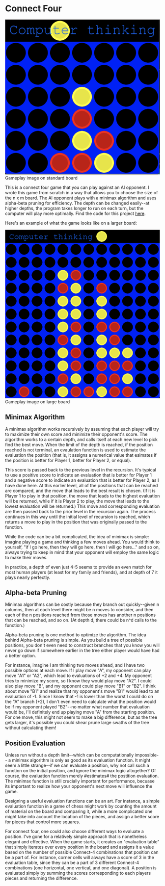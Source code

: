 # Connect Four

![](./assets/img/connect4-regular.png)
Gameplay image on standard board

This is a connect four game that you can play against an AI opponent. I wrote this game from scratch in a way that allows you to choose the size of the n x m board. The AI opponent plays with a minimax algorithm and uses alpha-beta pruning for efficiency. The depth can be changed easily--at higher depths, the program takes longer to run on each turn, but the computer will play more optimally. Find the code for this project [here](https://github.com/ghartmann4/connectfourgame).

Here's an example of what the game looks like on a larger board:

![](./assets/img/connect4-large.png)
Gameplay image on large board

## Minimax Algorithm
A minimax algorithm works recursively by assuming that each player will try to maximize their own score and minimize their opponent's score. The algorithm works to a certain depth, and calls itself at each new level to pick find the best move. When the limit of the depth is reached, if the position reached is not terminal, an evaulation function is used to estimate the evaluation the position (that is, it assigns a numerical value that esimates if the position is better for Player 1, better for Player 2, or equal).

This score is passed back to the previous level in the recursion. It's typical to use a positive score to indicate an evaluation that is better for Player 1 and a negative score to indicate an evaluation that is better for Player 2, as I have done here. At this earlier level, all of the positions that can be reached are compared, and the move that leads to the best result is chosen. (If it is Player 1 to play in that position, the move that leads to the highest evaluation will be returned, while if it is Player 2 to play, the move that leads to the lowest evaluation will be returned.) This move and corresponding evaluation are then passed back to the prior level in the recursion again. The process continues in this way until the initial level of recursion is reached, which returns a move to play in the position that was originally passed to the function.

While the code can be a bit complicated, the idea of minimax is simple: imagine playing a game and thinking a few moves ahead. You would think to yourself, "if I go here, then they will go here, then I will go here..." and so on, always trying to keep in mind that your opponent will employ the same logic to make their moves.

In practice, a depth of even just 4-5 seems to provide an even match for most human players (at least for my family and friends), and at depth of 7 it plays nearly perfectly. 

## Alpha-beta Pruning

Minimax algorithms can be costly because they branch out quickly--given n columns, then at each level there might be n moves to consider, and then each of the n positions reached from those moves has another n positions that can be reached, and so on. (At depth d, there could be n^d calls to the function.)

Alpha-beta pruning is one method to optimize the algorithm. The idea behind Alpha-beta pruning is simple. As you build a tree of possible positions, you don't even need to construct branches that you know you will never go down if somewhere earlier in the tree either player would have had a better option. 

For instance, imagine I am thinking two moves ahead, and I have two possible options at each move. If I play move "A", my opponent can play move "A1" or "A2", which lead to evaluations of +2 and +4. My opponent tries to minimize my score, so I know they would play move "A2". I could also play move "B", and my opponent could play move "B1" or "B2". I think about move "B1" and realize that my opponent's move "B1" would lead to an evaluation of -1. Since I know that -1 is lower than the worst I could do on the "A" branch (+2), I don't even need to calculate what the position would be if my opponent played "B2"--no matter what number that evaluation would be, I'll definitely end up playing move "A" from the starting position. For one move, this might not seem to make a big difference, but as the tree gets larger, it's possible you could shear prune large swaths of the tree without calculating them!

## Position Evaluation
Unless run without a depth limit--which can be computationally impossible-- a minimax algorithm is only as good as its evaluation function. It might seem a little strange--if we can evaluate a position, why not call such a function on the initial position, and ignore the minimax logic altogether? Of course, the evaluation function merely #estimates# the postition evaluation. The minimax function is still crucially important for performance, becuase its important to realize how your opponent's next move will influence the game.

Designing a useful evaluation functions can be an art. For instance, a simple evaluation function in a game of chess might work by counting the amount of material on the board and comparing it, while a more complicated one might take into account the location of the pieces, and assign a better score for pieces that control more squares.

For connect four, one could also choose different ways to evaluate a position. I've gone for a relatively simple approach that is nonetheless elegant and effective. When the game starts, it creates an "evaluation table" that simply iterates over every position in the board and assigns it a value based on the number of possible Connect-4 combinations that position can be a part of. For instance, corner cells will always have a score of 3 in the evaluation table, since they can be a part of 3 different Connect-4 combinations (one horizontal, one vertical, and one diagonal). A position is evaluated simply by summing the scores corresponding to each players pieces and returning the difference.

